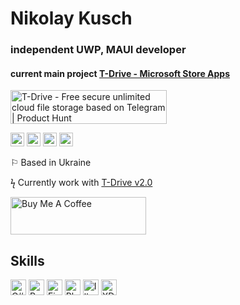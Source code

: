 # Nikolay Kusch
### independent UWP, MAUI developer

#### current main project [T-Drive - Microsoft Store Apps](https://apps.microsoft.com/store/detail/tdrive/9MVD1PKDTXSN)

<a href="https://www.producthunt.com/posts/t-drive?utm_source=badge-top-post-badge&utm_medium=badge&utm_souce=badge-t&#0045;drive" target="_blank"><img src="https://api.producthunt.com/widgets/embed-image/v1/top-post-badge.svg?post_id=330477&theme=light&period=daily" alt="T&#0045;Drive - Free&#0032;secure&#0032;unlimited&#0032;cloud&#0032;file&#0032;storage&#0032;based&#0032;on&#0032;Telegram&#0032; | Product Hunt" style="width: 250px; height: 54px;" width="250" height="54" /></a>

 <a aligh="left" href="mailto:dev.kusch@gmail.com" target="_blank" rel="noreferrer noopener"><img src="https://raw.githubusercontent.com/0xShapeShifter/readme-md/master/public/images/socials/at.svg" alt="Email" width="22" height="22" /></a> <a aligh="left" href="https://twitter.com/nikolay_kusch" target="_blank" rel="noreferrer noopener"><img src="https://raw.githubusercontent.com/0xShapeShifter/readme-md/master/public/images/socials/twitter.svg" alt="Twitter" width="22" height="22" /></a> <a aligh="left" href="https://www.linkedin.com/in/nikolaykusch" target="_blank" rel="noreferrer noopener"><img src="https://raw.githubusercontent.com/0xShapeShifter/readme-md/master/public/images/socials/linkedin.svg" alt="LinkedIn" width="22" height="22" /></a> <a aligh="left" href="http://instagram.com/nikolaykusch" target="_blank" rel="noreferrer noopener"><img src="https://raw.githubusercontent.com/0xShapeShifter/readme-md/master/public/images/socials/instagram.svg" alt="Instagram" width="22" height="22" /></a>  

⚐ Based in Ukraine

ϟ Currently work with [T-Drive v2.0](https://t.me/tdrivecommunity)


<a href="https://www.buymeacoffee.com/nkusch" target="_blank"><img src="https://cdn.buymeacoffee.com/buttons/v2/default-yellow.png" alt="Buy Me A Coffee" style="height: 60px !important;width: 217px !important;" ></a>


## Skills

<a href="https://learn.microsoft.com/en-us/dotnet/csharp/" target="_blank" rel="noreferrer noopener"><img src="https://raw.githubusercontent.com/0xShapeShifter/readme-md/master/public/images/skills/core/csharp.svg" alt="C#" width="25" height="25" /></a> <a href="https://www.python.org" target="_blank" rel="noreferrer noopener"><img src="https://raw.githubusercontent.com/0xShapeShifter/readme-md/master/public/images/skills/core/python.svg" alt="Python" width="25" height="25" /></a>
<a href="http://figma.com" target="_blank" rel="noreferrer noopener"><img src="https://raw.githubusercontent.com/0xShapeShifter/readme-md/master/public/images/skills/software/figma.svg" alt="Figma" width="25" height="25" /></a> <a href="https://www.adobe.com/products/photoshop.html" target="_blank" rel="noreferrer noopener"><img src="https://raw.githubusercontent.com/0xShapeShifter/readme-md/master/public/images/skills/software/photoshop.svg" alt="Photoshop" width="25" height="25" /></a> <a href="https://www.adobe.com/products/illustrator.html" target="_blank" rel="noreferrer noopener"><img src="https://raw.githubusercontent.com/0xShapeShifter/readme-md/master/public/images/skills/software/illustrator.svg" alt="Illustrator" width="25" height="25" /></a> <a href="https://www.adobe.com/products/xd/fonts/xd.html" target="_blank" rel="noreferrer noopener"><img src="https://raw.githubusercontent.com/0xShapeShifter/readme-md/master/public/images/skills/software/xd.svg" alt="XD" width="25" height="25" /></a>


